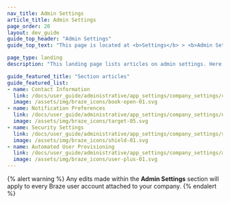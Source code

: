 ```yaml
---
nav_title: Admin Settings
article_title: Admin Settings
page_order: 20
layout: dev_guide
guide_top_header: "Admin Settings"
guide_top_text: "This page is located at <b>Settings</b> > <b>Admin Settings</b>. You can then select the respective tab to navigate to the settings you want to manage. <br> <br> Most features within <b>Admin Settings</b> are only available to Braze account administrators. If you don't have access but feel that you should, reach out to your company's Braze account administrator."

page_type: landing
description: "This landing page lists articles on admin settings. Here, you can find articles on configuring contact information, notification preferences, and security settings."

guide_featured_title: "Section articles"
guide_featured_list:
- name: Contact Information
  link: /docs/user_guide/administrative/app_settings/company_settings/contact_information/
  image: /assets/img/braze_icons/book-open-01.svg
- name: Notification Preferences
  link: /docs/user_guide/administrative/app_settings/company_settings/notification_preferences/
  image: /assets/img/braze_icons/target-05.svg
- name: Security Settings
  link: /docs/user_guide/administrative/app_settings/company_settings/security_settings/
  image: /assets/img/braze_icons/shield-01.svg
- name: Automated User Provisioning
  link: /docs/user_guide/administrative/app_settings/company_settings/automated_user_provisioning/
  image: /assets/img/braze_icons/user-plus-01.svg
---
```


{% alert warning %}
Any edits made within the **Admin Settings** section will apply to every Braze user account attached to your company.
{% endalert %}

<br>

[1]: {{site.baseurl}}/user_guide/administrative/
